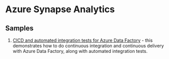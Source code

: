 # Azure Synapse Analytics

## Samples

1. [CICD and automated integration tests for Azure Data Factory](sample1_cicd/README.md) - this demonstrates how to do continuous integration and continuous delivery with Azure Data Factory, along with automated integration tests.

